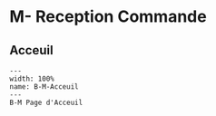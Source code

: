 # M- Reception Commande

## Acceuil

```{figure} Docs/B-M.png
---
width: 100%
name: B-M-Acceuil
---
B-M Page d'Acceuil
```